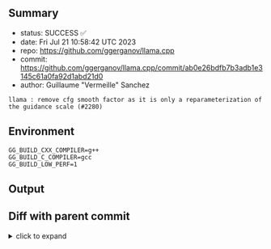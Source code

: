 ## Summary

- status: SUCCESS ✅
- date:   Fri Jul 21 10:58:42 UTC 2023
- repo:   https://github.com/ggerganov/llama.cpp
- commit: https://github.com/ggerganov/llama.cpp/commit/ab0e26bdfb7b3adb1e3145c61a0fa92d1abd21d0
- author: Guillaume "Vermeille" Sanchez
```
llama : remove cfg smooth factor as it is only a reparameterization of the guidance scale (#2280)
```

## Environment

```
GG_BUILD_CXX_COMPILER=g++
GG_BUILD_C_COMPILER=gcc
GG_BUILD_LOW_PERF=1
```

## Output

## Diff with parent commit

<details><summary>click to expand</summary>

```diff
--- /home/ggml/results/llama.cpp/73/643f5fb1136dc2b65ae910bdc5a431520d70a2/ggml-1-arm64-cpu-low-perf/stdall	2023-07-21 10:53:40.470423519 +0000
+++ /home/ggml/results/llama.cpp/ab/0e26bdfb7b3adb1e3145c61a0fa92d1abd21d0/ggml-1-arm64-cpu-low-perf/stdall	2023-07-21 10:58:42.178359174 +0000
@@ -1,6 +1,6 @@
 mkdir: cannot create directory ‘/mnt/llama.cpp’: Permission denied
-rm: cannot remove '/home/ggml/results/llama.cpp/73/643f5fb1136dc2b65ae910bdc5a431520d70a2/ggml-1-arm64-cpu-low-perf/*.log': No such file or directory
-rm: cannot remove '/home/ggml/results/llama.cpp/73/643f5fb1136dc2b65ae910bdc5a431520d70a2/ggml-1-arm64-cpu-low-perf/*.exit': No such file or directory
-rm: cannot remove '/home/ggml/results/llama.cpp/73/643f5fb1136dc2b65ae910bdc5a431520d70a2/ggml-1-arm64-cpu-low-perf/*.md': No such file or directory
-0.00user 0.01system 0:00.01elapsed 105%CPU (0avgtext+0avgdata 3332maxresident)k
-0inputs+8outputs (0major+1390minor)pagefaults 0swaps
+rm: cannot remove '/home/ggml/results/llama.cpp/ab/0e26bdfb7b3adb1e3145c61a0fa92d1abd21d0/ggml-1-arm64-cpu-low-perf/*.log': No such file or directory
+rm: cannot remove '/home/ggml/results/llama.cpp/ab/0e26bdfb7b3adb1e3145c61a0fa92d1abd21d0/ggml-1-arm64-cpu-low-perf/*.exit': No such file or directory
+rm: cannot remove '/home/ggml/results/llama.cpp/ab/0e26bdfb7b3adb1e3145c61a0fa92d1abd21d0/ggml-1-arm64-cpu-low-perf/*.md': No such file or directory
+0.00user 0.01system 0:00.01elapsed 105%CPU (0avgtext+0avgdata 3344maxresident)k
+0inputs+8outputs (0major+1375minor)pagefaults 0swaps
```
</details>

